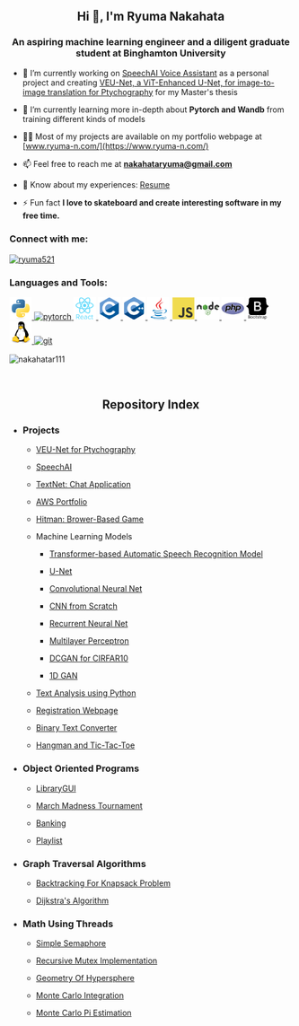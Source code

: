 <h2 align="center">Hi 👋, I'm Ryuma Nakahata</h2>
<h3 align="center">An aspiring machine learning engineer and a diligent graduate student at Binghamton University</h3>

- 🔭 I’m currently working on [SpeechAI Voice Assistant](https://github.com/nakahatar111/SpeechAI) as a personal project and creating [VEU-Net, a ViT-Enhanced U-Net, for image-to-image translation for Ptychography](https://github.com/nakahatar111/ptychography) for my Master's thesis

- 🌱 I’m currently learning more in-depth about **Pytorch and Wandb** from training different kinds of models

- 👨‍💻 Most of my projects are available on my portfolio webpage at [www.ryuma-n.com/](https://www.ryuma-n.com/)

- 📫 Feel free to reach me at  **nakahataryuma@gmail.com**

- 📄 Know about my experiences: [Resume](https://drive.google.com/file/d/1PXZmC8r-leZ8wUbZWoJgYNKqmT09k_MJ/view)

- ⚡ Fun fact **I love to skateboard and create interesting software in my free time.**

<h3 align="left">Connect with me:</h3>
<p align="left">
<a href="https://linkedin.com/in/ryuma521" target="blank"><img align="center" src="https://raw.githubusercontent.com/rahuldkjain/github-profile-readme-generator/master/src/images/icons/Social/linked-in-alt.svg" alt="ryuma521" height="30" width="40" /></a>
</p>

<h3 align="left">Languages and Tools:</h3>
<p align="left"> <a href="https://www.python.org" target="_blank" rel="noreferrer"> <img src="https://raw.githubusercontent.com/devicons/devicon/master/icons/python/python-original.svg" alt="python" width="40" height="40"/> </a> <a href="https://pytorch.org/" target="_blank" rel="noreferrer"> <img src="https://www.vectorlogo.zone/logos/pytorch/pytorch-icon.svg" alt="pytorch" width="40" height="40"/> </a> <a href="https://reactjs.org/" target="_blank" rel="noreferrer"> <img src="https://raw.githubusercontent.com/devicons/devicon/master/icons/react/react-original-wordmark.svg" alt="react" width="40" height="40"/> </a> <a href="https://www.cprogramming.com/" target="_blank" rel="noreferrer"> <img src="https://raw.githubusercontent.com/devicons/devicon/master/icons/c/c-original.svg" alt="c" width="40" height="40"/> </a> <a href="https://www.w3schools.com/cpp/" target="_blank" rel="noreferrer"> <img src="https://raw.githubusercontent.com/devicons/devicon/master/icons/cplusplus/cplusplus-original.svg" alt="cplusplus" width="40" height="40"/> </a> <a href="https://www.java.com" target="_blank" rel="noreferrer"> <img src="https://raw.githubusercontent.com/devicons/devicon/master/icons/java/java-original.svg" alt="java" width="40" height="40"/> </a> <a href="https://developer.mozilla.org/en-US/docs/Web/JavaScript" target="_blank" rel="noreferrer"> <img src="https://raw.githubusercontent.com/devicons/devicon/master/icons/javascript/javascript-original.svg" alt="javascript" width="40" height="40"/> </a> <a href="https://nodejs.org" target="_blank" rel="noreferrer"> <img src="https://raw.githubusercontent.com/devicons/devicon/master/icons/nodejs/nodejs-original-wordmark.svg" alt="nodejs" width="40" height="40"/> </a> <a href="https://www.php.net" target="_blank" rel="noreferrer"> <img src="https://raw.githubusercontent.com/devicons/devicon/master/icons/php/php-original.svg" alt="php" width="40" height="40"/> </a> <a href="https://getbootstrap.com" target="_blank" rel="noreferrer"> <img src="https://raw.githubusercontent.com/devicons/devicon/master/icons/bootstrap/bootstrap-plain-wordmark.svg" alt="bootstrap" width="40" height="40"/> </a> <a href="https://www.linux.org/" target="_blank" rel="noreferrer"> <img src="https://raw.githubusercontent.com/devicons/devicon/master/icons/linux/linux-original.svg" alt="linux" width="40" height="40"/> </a> <a href="https://git-scm.com/" target="_blank" rel="noreferrer"> <img src="https://www.vectorlogo.zone/logos/git-scm/git-scm-icon.svg" alt="git" width="40" height="40"/> </a> </p>

<p><img align="center" src="https://github-readme-stats.vercel.app/api/top-langs?username=nakahatar111&show_icons=true&locale=en&layout=compact" alt="nakahatar111" /></p>

<br/>

<h2 align="center">Repository Index</h2>

- <h3>Projects</h3>
      
  - [VEU-Net for Ptychography](https://github.com/nakahatar111/ptychography)
 
  - [SpeechAI](https://github.com/nakahatar111/SpeechAI)
    
  - [TextNet: Chat Application](https://github.com/nakahatar111/AWS_react_chat)
  
  - [AWS Portfolio](https://github.com/nakahatar111/AWS_Portfolio)
  
  - [Hitman: Brower-Based Game](https://github.com/nakahatar111/HitmanBrowerGame)
    
  - Machine Learning Models 
    
    - [Transformer-based Automatic Speech Recognition Model](https://github.com/nakahatar111/ASR_Model)
    
    - [U-Net](https://github.com/nakahatar111/U-Net)
    
    - [Convolutional Neural Net](https://github.com/nakahatar111/ConvolutionalNeuralNet)
    
    - [CNN from Scratch](https://github.com/nakahatar111/CNNfromScratch)
    
    - [Recurrent Neural Net](https://github.com/nakahatar111/RecurrentNeuralNet)
 
    - [Multilayer Perceptron](https://github.com/nakahatar111/MultilayerPerceptron)
    
    - [DCGAN for CIRFAR10](https://github.com/nakahatar111/DCGAN_for_CIRFAR10)
    
    - [1D GAN](https://github.com/nakahatar111/1D_GAN)
   
  - [Text Analysis using Python](https://github.com/nakahatar111/TextAnalysis)
 
  - [Registration Webpage](https://github.com/nakahatar111/RegistrationWebsite)
  
  - [Binary Text Converter](https://github.com/nakahatar111/BinaryTextConverter)
    
  - [Hangman and Tic-Tac-Toe](https://github.com/nakahatar111/Python_Games)

- <h3>Object Oriented Programs</h3>

  - [LibraryGUI](https://github.com/nakahatar111/LibraryGUI)
  
  - [March Madness Tournament](https://github.com/nakahatar111/LeagueOOP)
 
  - [Banking](https://github.com/nakahatar111/Banking)

  - [Playlist](https://github.com/nakahatar111/PlaylistOOP)

- <h3>Graph Traversal Algorithms</h3>
  
  - [Backtracking For Knapsack Problem](https://github.com/nakahatar111/Backtracking_For_Knapsack_Problem)
  
  - [Dijkstra's Algorithm](https://github.com/nakahatar111/Dijkstra)
    
- <h3>Math Using Threads</h3>
  
  - [Simple Semaphore](https://github.com/nakahatar111/SimpleSemaphore)

  - [Recursive Mutex Implementation](https://github.com/nakahatar111/RecursiveMutex_Implementation)

  - [Geometry Of Hypersphere](https://github.com/nakahatar111/GeometryOfHypersphere_usingThreads)
    
  - [Monte Carlo Integration](https://github.com/nakahatar111/MonteCarloIntegration_UsingThreads)
  
  - [Monte Carlo Pi Estimation](https://github.com/nakahatar111/MonteCarloPi_UsingThreads)

